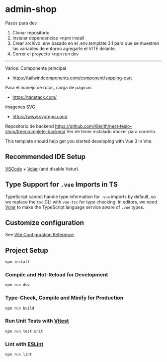 # admin-shop

Pasos para dev
1. Clonar repositorio
2. Instalar dependencias >npm install
3. Crear archivo .env basado en el .env.template
    3.1 para que se muestren las variables de entorno agregarle el VITE delante.
4. Correr el proyecto >npn run dev

------------------------------

Varios:
Componente principal
- https://tailwindcomponents.com/component/sopping-cart

Para el manejo de rutas, carga de páginas
- https://tanstack.com/

imagenes SVG
- https://www.svgrepo.com/

Repositorio de backend
https://github.com/Klerith/nest-teslo-shop/tree/complete-backend
Ver de tener instalado docker para correrlo.


This template should help get you started developing with Vue 3 in Vite.

## Recommended IDE Setup

[VSCode](https://code.visualstudio.com/) + [Volar](https://marketplace.visualstudio.com/items?itemName=Vue.volar) (and disable Vetur).

## Type Support for `.vue` Imports in TS

TypeScript cannot handle type information for `.vue` imports by default, so we replace the `tsc` CLI with `vue-tsc` for type checking. In editors, we need [Volar](https://marketplace.visualstudio.com/items?itemName=Vue.volar) to make the TypeScript language service aware of `.vue` types.

## Customize configuration

See [Vite Configuration Reference](https://vitejs.dev/config/).

## Project Setup

```sh
npm install
```

### Compile and Hot-Reload for Development

```sh
npm run dev
```

### Type-Check, Compile and Minify for Production

```sh
npm run build
```

### Run Unit Tests with [Vitest](https://vitest.dev/)

```sh
npm run test:unit
```

### Lint with [ESLint](https://eslint.org/)

```sh
npm run lint
```
